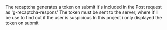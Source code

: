 The recaptcha generates a token on submit
It's included in the Post request as 'g-recaptcha-respons'
The token must be sent to the server, where it'll be use to find out if the user is suspicious
In this project i only displayed the token on submit